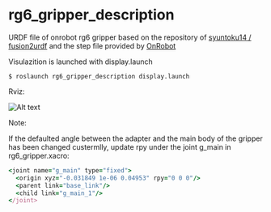 # rg6_gripper_description
URDF file of onrobot rg6 gripper based on the repository of  [syuntoku14 /
fusion2urdf](https://github.com/syuntoku14/fusion2urdf.git) and the step file provided by [OnRobot](https://onrobot.com/en/downloads)

Visulazition is launched with display.launch
```
$ roslaunch rg6_gripper_description display.launch
```

Rviz:

![Alt text](/pictures/rviz.png?raw=true "Rviz")


Note:

If the defaulted angle between the adapter and the main body of the gripper has been changed custermlly, update rpy under the joint g_main in rg6_gripper.xacro:

```ruby
<joint name="g_main" type="fixed">
  <origin xyz="-0.031849 1e-06 0.04953" rpy="0 0 0"/>
  <parent link="base_link"/>
  <child link="g_main_1"/>
</joint>
```

